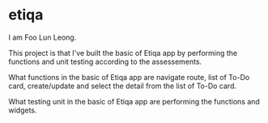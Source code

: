 # etiqa

I am Foo Lun Leong.

This project is that I've built the basic of Etiqa app by performing the functions and unit testing according to the assessements. 

What functions in the basic of Etiqa app are navigate route, list of To-Do card, create/update and select the detail from the list of To-Do card.

What testing unit in the basic of Etiqa app are performing the functions and widgets.